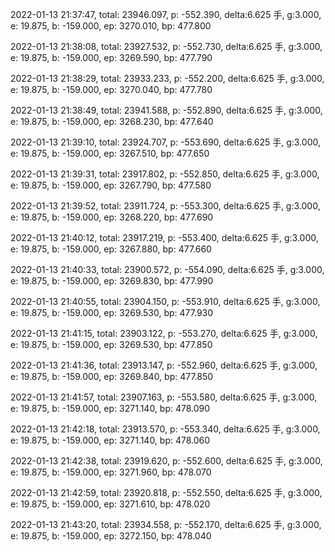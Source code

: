 2022-01-13 21:37:47, total: 23946.097, p: -552.390, delta:6.625 手, g:3.000, e: 19.875, b: -159.000, ep: 3270.010, bp: 477.800

2022-01-13 21:38:08, total: 23927.532, p: -552.730, delta:6.625 手, g:3.000, e: 19.875, b: -159.000, ep: 3269.590, bp: 477.790

2022-01-13 21:38:29, total: 23933.233, p: -552.200, delta:6.625 手, g:3.000, e: 19.875, b: -159.000, ep: 3270.040, bp: 477.780

2022-01-13 21:38:49, total: 23941.588, p: -552.890, delta:6.625 手, g:3.000, e: 19.875, b: -159.000, ep: 3268.230, bp: 477.640

2022-01-13 21:39:10, total: 23924.707, p: -553.690, delta:6.625 手, g:3.000, e: 19.875, b: -159.000, ep: 3267.510, bp: 477.650

2022-01-13 21:39:31, total: 23917.802, p: -552.850, delta:6.625 手, g:3.000, e: 19.875, b: -159.000, ep: 3267.790, bp: 477.580

2022-01-13 21:39:52, total: 23911.724, p: -553.300, delta:6.625 手, g:3.000, e: 19.875, b: -159.000, ep: 3268.220, bp: 477.690

2022-01-13 21:40:12, total: 23917.219, p: -553.400, delta:6.625 手, g:3.000, e: 19.875, b: -159.000, ep: 3267.880, bp: 477.660

2022-01-13 21:40:33, total: 23900.572, p: -554.090, delta:6.625 手, g:3.000, e: 19.875, b: -159.000, ep: 3269.830, bp: 477.990

2022-01-13 21:40:55, total: 23904.150, p: -553.910, delta:6.625 手, g:3.000, e: 19.875, b: -159.000, ep: 3269.530, bp: 477.930

2022-01-13 21:41:15, total: 23903.122, p: -553.270, delta:6.625 手, g:3.000, e: 19.875, b: -159.000, ep: 3269.530, bp: 477.850

2022-01-13 21:41:36, total: 23913.147, p: -552.960, delta:6.625 手, g:3.000, e: 19.875, b: -159.000, ep: 3269.840, bp: 477.850

2022-01-13 21:41:57, total: 23907.163, p: -553.580, delta:6.625 手, g:3.000, e: 19.875, b: -159.000, ep: 3271.140, bp: 478.090

2022-01-13 21:42:18, total: 23913.570, p: -553.340, delta:6.625 手, g:3.000, e: 19.875, b: -159.000, ep: 3271.140, bp: 478.060

2022-01-13 21:42:38, total: 23919.620, p: -552.600, delta:6.625 手, g:3.000, e: 19.875, b: -159.000, ep: 3271.960, bp: 478.070

2022-01-13 21:42:59, total: 23920.818, p: -552.550, delta:6.625 手, g:3.000, e: 19.875, b: -159.000, ep: 3271.610, bp: 478.020

2022-01-13 21:43:20, total: 23934.558, p: -552.170, delta:6.625 手, g:3.000, e: 19.875, b: -159.000, ep: 3272.150, bp: 478.040